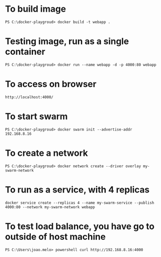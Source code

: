 # To build image
`PS C:\docker-playgroud> docker build -t webapp .`
# Testing image, run as a single container
`PS C:\docker-playgroud> docker run --name webapp -d -p 4000:80 webapp`
# To access on browser
`http://localhost:4000/`
# To start swarm
`PS C:\docker-playgroud> docker swarm init --advertise-addr 192.168.8.16`
# To create a network
`PS C:\docker-playgroud> docker network create --driver overlay my-swarm-network`
# To run as a service, with 4 replicas
`docker service create --replicas 4 --name my-swarm-service --publish 4000:80 --network my-swarm-network webapp`
# To test load balance, you have go to outside of host machine
`PS C:\Users\joao.melo> powershell curl http://192.168.8.16:4000`